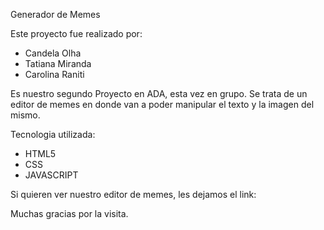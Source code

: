 Generador de Memes 

Este proyecto fue realizado por: 

- Candela Olha 
- Tatiana Miranda
- Carolina Raniti

Es nuestro segundo Proyecto en ADA, esta vez en grupo. Se trata de un editor de memes en donde van a poder manipular el texto y la imagen del mismo. 

Tecnologia utilizada: 

- HTML5
- CSS
- JAVASCRIPT

Si quieren ver nuestro editor de memes, les dejamos el link: 


Muchas gracias por la visita. 


